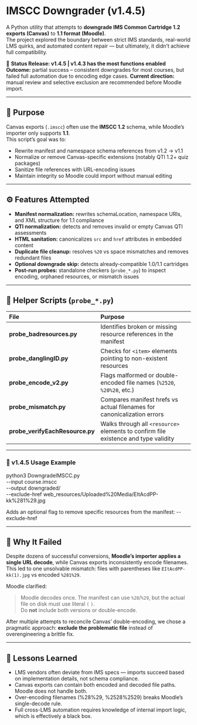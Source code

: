 # IMSCC Downgrader (v1.4.5)

A Python utility that attempts to **downgrade IMS Common Cartridge 1.2 exports (Canvas)** to **1.1 format (Moodle)**.  
The project explored the boundary between strict IMS standards, real-world LMS quirks, and automated content repair — but ultimately, it didn’t achieve full compatibility.

🚧 **Status Release: v1.4.5 | v1.4.3 has the most functions enabled**
**Outcome:** partial success – consistent downgrades for most courses, but failed full automation due to encoding edge cases.
**Current direction:** manual review and selective exclusion are recommended before Moodle import.

---

## 🎯 Purpose

Canvas exports (`.imscc`) often use the **IMSCC 1.2** schema, while Moodle’s importer only supports **1.1**.  
This script’s goal was to:

- Rewrite manifest and namespace schema references from v1.2 → v1.1  
- Normalize or remove Canvas-specific extensions (notably QTI 1.2+ quiz packages)  
- Sanitize file references with URL-encoding issues  
- Maintain integrity so Moodle could import without manual editing  

---

## ⚙️ Features Attempted

- **Manifest normalization:** rewrites schemaLocation, namespace URIs, and XML structure for 1.1 compliance  
- **QTI normalization:** detects and removes invalid or empty Canvas QTI assessments  
- **HTML sanitation:** canonicalizes `src` and `href` attributes in embedded content  
- **Duplicate file cleanup:** resolves `%20` vs space mismatches and removes redundant files  
- **Optional downgrade skip:** detects already-compatible 1.0/1.1 cartridges  
- **Post-run probes:** standalone checkers (`probe_*.py`) to inspect encoding, orphaned resources, or mismatch issues  

---

## 🔎 Helper Scripts (`probe_*.py`)

| File | Purpose |
| :------------------------------------ | :------------------------------------------------------------ |
| **probe_badresources.py** | Identifies broken or missing resource references in the manifest |
| **probe_danglingID.py** | Checks for `<item>` elements pointing to non-existent resources |
| **probe_encode_v2.py** | Flags malformed or double-encoded file names (`%2520`, `%20%20`, etc.) |
| **probe_mismatch.py** | Compares manifest hrefs vs actual filenames for canonicalization errors |
| **probe_verifyEachResource.py** | Walks through all `<resource>` elements to confirm file existence and type validity |
---
### 🧰 v1.4.5 Usage Example

python3 DowngradeIMSCC.py \
  --input course.imscc \
  --output downgraded/ \
  --exclude-href web_resources/Uploaded%20Media/EItAcdPP-kk%281%29.jpg

Adds an optional flag to remove specific resources from the manifest:
--exclude-href <path or suffix>

---
## 🧩 Why It Failed

Despite dozens of successful conversions, **Moodle’s importer applies a single URL decode**, while Canvas exports inconsistently encode filenames. This led to one unsolvable mismatch: files with parentheses like `EItAcdPP-kk(1).jpg` vs encoded `%281%29`.

Moodle clarified:
> Moodle decodes once. The manifest can use `%28`/`%29`, but the actual file on disk must use literal `(` `)`.  
> Do **not** include both versions or double-encode.

After multiple attempts to reconcile Canvas’ double-encoding, we chose a pragmatic approach: **exclude the problematic file** instead of overengineering a brittle fix.

---
## 🧪 Lessons Learned

- LMS vendors often deviate from IMS specs — imports succeed based on implementation details, not schema compliance.
- Canvas exports can contain both encoded and decoded file paths. Moodle does not handle both.
- Over-encoding filenames (%28%29, %2528%2529) breaks Moodle’s single-decode rule.
- Full cross-LMS automation requires knowledge of internal import logic, which is effectively a black box.
